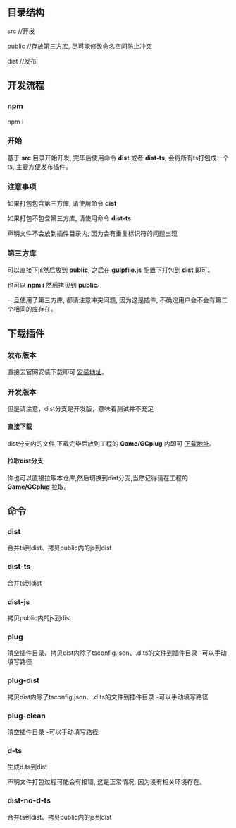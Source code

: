 ## 目录结构
src //开发

public //存放第三方库, 尽可能修改命名空间防止冲突

dist //发布

## 开发流程
### npm
npm i 

### 开始
基于 **src** 目录开始开发, 完毕后使用命令 **dist** 或者 **dist-ts**, 会将所有ts打包成一个ts, 主要方便发布插件。

### 注意事项
如果打包包含第三方库, 请使用命令 **dist**

如果打包不包含第三方库, 请使用命令 **dist-ts**

声明文件不会放到插件目录内, 因为会有重复标识符的问题出现

### 第三方库
可以直接下js然后放到 **public**, 之后在 **gulpfile.js** 配置下打包到 **dist** 即可。

也可以 **npm i** 然后拷贝到 **public**。

一旦使用了第三方库, 都请注意冲突问题, 因为这是插件, 不确定用户会不会有第二个相同的库存在。

## 下载插件
### 发布版本
直接去官网安装下载即可 [安装地址](https://www.gamecreator.com.cn/plug/det/641)。

### 开发版本
但是请注意，dist分支是开发版，意味着测试并不充足
#### 直接下载
dist分支内的文件,下载完毕后放到工程的 **Game/GCplug** 内即可 [下载地址](https://github.com/BlackWhite2000/GameCreator-OpenAPI-plug/archive/refs/heads/dist.zip)。

#### 拉取dist分支
你也可以直接拉取本仓库,然后切换到dist分支,当然记得请在工程的 **Game/GCplug** 拉取。

## 命令
### dist
合并ts到dist、拷贝public内的js到dist

### dist-ts
合并ts到dist

### dist-js
拷贝public内的js到dist 

### plug
清空插件目录、拷贝dist内除了tsconfig.json、.d.ts的文件到插件目录 -可以手动填写路径

### plug-dist
拷贝dist内除了tsconfig.json、.d.ts的文件到插件目录 -可以手动填写路径

### plug-clean
清空插件目录 -可以手动填写路径

### d-ts 
生成d.ts到dist

声明文件打包过程可能会有报错, 这是正常情况, 因为没有相关环境存在。

### dist-no-d-ts
合并ts到dist、拷贝public内的js到dist
